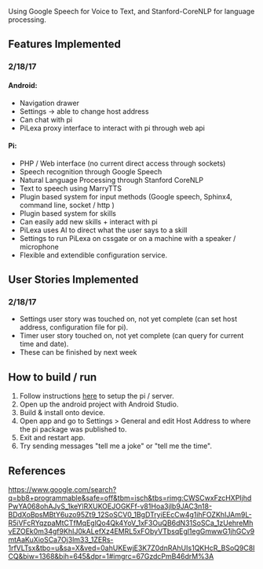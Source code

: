 Using Google Speech for Voice to Text, and Stanford-CoreNLP for language processing.

## Features Implemented
### 2/18/17
#### Android:
* Navigation drawer
* Settings -> able to change host address
* Can chat with pi
* PiLexa proxy interface to interact with pi through web api

#### Pi:
* PHP / Web interface (no current direct access through sockets)
* Speech recognition through Google Speech
* Natural Language Processing through Stanford CoreNLP
* Text to speech using MarryTTS
* Plugin based system for input methods (Google speech, Sphinx4, command line, socket / http )
* Plugin based system for skills
* Can easily add new skills + interact with pi
* PiLexa uses AI to direct what the user says to a skill
* Settings to run PiLexa on cssgate or on a machine with a speaker / microphone
* Flexible and extendible configuration service.

## User Stories Implemented
### 2/18/17
* Settings user story was touched on, not yet complete (can set host address, configuration file for pi).
* Timer user story touched on, not yet complete (can query for current time and date).
* These can be finished by next week

## How to build / run
1. Follow instructions [here](pi/README.md) to setup the pi / server.
2. Open up the android project with Android Studio.
3. Build & install onto device.
4. Open app and go to Settings > General and edit Host Address to where the pi package was published to.
5. Exit and restart app.
6. Try sending messages "tell me a joke" or "tell me the time".

## References
https://www.google.com/search?q=bb8+programmable&safe=off&tbm=isch&tbs=rimg:CWSCwxFzcHXPIjhdPwYA068ohAJvS_1keYlRXUKOEJOGKFf-v81Hoa3jIb9JAC3n18-BDdXoBpsMBtY6uzo95Zt9_12SoSCV0_1BgDTryiEEcCw4g1ihFOZKhIJAm9L-R5iVFcRYqzpaMtCTfMqEglQo4Qk4YoV_1xF3OuQB6dN31SoSCa_1zUehreMhvEZOEk0m34gf9KhIJ0kALefXz4EMRL5xFObyVTbsqEgl1egGmwwG1jhGCv9mtAaKuXioSCa7Oj3lm33_1ZERs-1rfVLTsx&tbo=u&sa=X&ved=0ahUKEwjE3K7Z0dnRAhUIs1QKHcR_BSoQ9C8ICQ&biw=1368&bih=645&dpr=1#imgrc=67GzdcPmB46drM%3A
